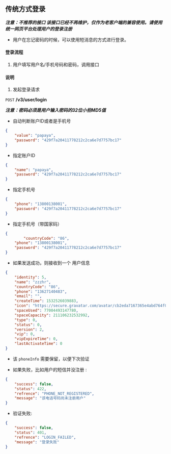 ## 传统方式登录


***注意：不推荐的接口 该接口已经不再维护，仅作为老客户端的兼容使用。请使用统一网页平台处理用户的登录注册***

* 用户在忘记密码的时候，可以使用短消息的方式进行登录。

#### 登录流程

1. 用户填写用户名/手机号码和密码，调用接口

#### 说明

1. 发起登录请求

```POST``` **/v3/user/login**

***注意：密码必须是用户输入密码的32位小些MD5值***

* 自动判断账户ID或者是手机号
```json
{
	"value": "papaya",
	"password": "429f7a20411778212c2ca6e7d7757bc17"
}
```

* 指定账户ID
```json
{
	"name": "papaya",
	"password": "429f7a20411778212c2ca6e7d7757bc17"
}
```

* 指定手机号
```json
{
	"phone": "13800138001",
	"password": "429f7a20411778212c2ca6e7d7757bc17"
}
```

* 指定手机号（带国家码）
```json
{
        "countryCode": "86",
	"phone": "13800138001",
	"password": "429f7a20411778212c2ca6e7d7757bc17"
}
```

* 如果发送成功，则接收到一个 用户信息

```json
{
    "identity": 5,
    "name": "zzzhr",
    "countryCode": "86",
    "phone": "13627140483",
    "email": "",
    "createTime": 1532526039883,
    "icon": "https://secure.gravatar.com/avatar/cb2eda7167365e4abd764f0d8b820407?d=identicon",
    "spaceUsed": 77004493147780,
    "spaceCapacity": 211106232532992,
    "type": 0,
    "status": 0,
    "version": 2,
    "vip": 0,
    "vipExpireTime": 0,
    "lastActivateTime": 0
}
```

* 该  ```phoneInfo``` 需要保留，以便下次验证

* 如果失败，比如用户的短信并没注册 :

```json
{
    "success": false,
    "status": 422,
    "refrence": "PHONE_NOT_REGISTERED",
    "message": "该电话号码尚未注册用户"
}
```

* 验证失败:

```json
{
    "success": false,
    "status": 401,
    "refrence": "LOGIN_FAILED",
    "message": "登录失败"
}
```
